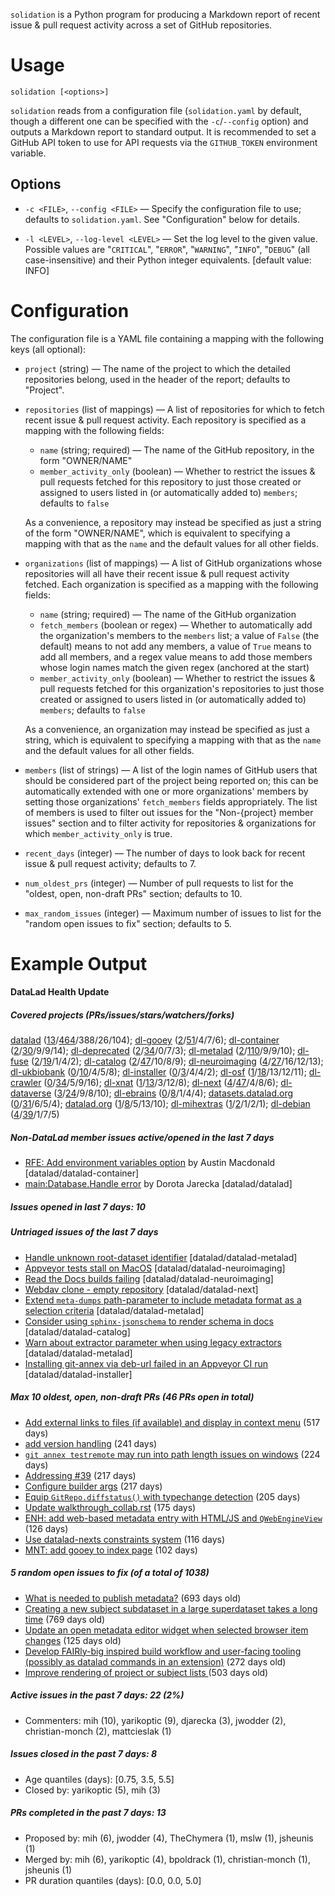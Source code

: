 `solidation` is a Python program for producing a Markdown report of recent
issue & pull request activity across a set of GitHub repositories.

# Usage

    solidation [<options>]

`solidation` reads from a configuration file (`solidation.yaml` by default,
though a different one can be specified with the `-c`/`--config` option) and
outputs a Markdown report to standard output.  It is recommended to set a
GitHub API token to use for API requests via the `GITHUB_TOKEN` environment
variable.

## Options

- `-c <FILE>`, `--config <FILE>` — Specify the configuration file to use;
  defaults to `solidation.yaml`.  See "Configuration" below for details.

- `-l <LEVEL>`, `--log-level <LEVEL>` — Set the log level to the given value.
  Possible values are "`CRITICAL`", "`ERROR`", "`WARNING`", "`INFO`", "`DEBUG`"
  (all case-insensitive) and their Python integer equivalents.  [default value:
  INFO]


# Configuration

The configuration file is a YAML file containing a mapping with the following
keys (all optional):

- `project` (string) — The name of the project to which the detailed
  repositories belong, used in the header of the report; defaults to "Project".

- `repositories` (list of mappings) — A list of repositories for which to fetch
  recent issue & pull request activity.  Each repository is specified as a
  mapping with the following fields:

    - `name` (string; required) — The name of the GitHub repository, in the
      form "OWNER/NAME"
    - `member_activity_only` (boolean) — Whether to restrict the issues & pull
      requests fetched for this repository to just those created or assigned to
      users listed in (or automatically added to) `members`; defaults to
      `false`

    As a convenience, a repository may instead be specified as just a string of
    the form "OWNER/NAME", which is equivalent to specifying a mapping with
    that as the `name` and the default values for all other fields.

- `organizations` (list of mappings) — A list of GitHub organizations whose
  repositories will all have their recent issue & pull request activity
  fetched.  Each organization is specified as a mapping with the following
  fields:

    - `name` (string; required) — The name of the GitHub organization
    - `fetch_members` (boolean or regex) — Whether to automatically add the
      organization's members to the `members` list; a value of `False` (the
      default) means to not add any members, a value of `True` means to add all
      members, and a regex value means to add those members whose login names
      match the given regex (anchored at the start)
    - `member_activity_only` (boolean) — Whether to restrict the issues & pull
      requests fetched for this organization's repositories to just those
      created or assigned to users listed in (or automatically added to)
      `members`; defaults to `false`

    As a convenience, an organization may instead be specified as just a
    string, which is equivalent to specifying a mapping with that as the `name`
    and the default values for all other fields.

- `members` (list of strings) — A list of the login names of GitHub users that
  should be considered part of the project being reported on; this can be
  automatically extended with one or more organizations' members by setting
  those organizations' `fetch_members` fields appropriately.  The list of
  members is used to filter out issues for the "Non-{project} member issues"
  section and to filter activity for repositories & organizations for which
  `member_activity_only` is true.

- `recent_days` (integer) — The number of days to look back for recent issue &
  pull request activity; defaults to 7.

- `num_oldest_prs` (integer) — Number of pull requests to list for the "oldest,
  open, non-draft PRs" section; defaults to 10.

- `max_random_issues` (integer) — Maximum number of issues to list for the
  "random open issues to fix" section; defaults to 5.


# Example Output

#### DataLad Health Update
##### Covered projects (PRs/issues/stars/watchers/forks)
[datalad](https://github.com/datalad/datalad) ([13](https://github.com/datalad/datalad/pulls)/[464](https://github.com/datalad/datalad/issues)/388/26/104); [dl-gooey](https://github.com/datalad/datalad-gooey) ([2](https://github.com/datalad/datalad-gooey/pulls)/[51](https://github.com/datalad/datalad-gooey/issues)/4/7/6); [dl-container](https://github.com/datalad/datalad-container) ([2](https://github.com/datalad/datalad-container/pulls)/[30](https://github.com/datalad/datalad-container/issues)/9/9/14); [dl-deprecated](https://github.com/datalad/datalad-deprecated) ([2](https://github.com/datalad/datalad-deprecated/pulls)/[34](https://github.com/datalad/datalad-deprecated/issues)/0/7/3); [dl-metalad](https://github.com/datalad/datalad-metalad) ([2](https://github.com/datalad/datalad-metalad/pulls)/[110](https://github.com/datalad/datalad-metalad/issues)/9/9/10); [dl-fuse](https://github.com/datalad/datalad-fuse) ([2](https://github.com/datalad/datalad-fuse/pulls)/[19](https://github.com/datalad/datalad-fuse/issues)/1/4/2); [dl-catalog](https://github.com/datalad/datalad-catalog) ([2](https://github.com/datalad/datalad-catalog/pulls)/[47](https://github.com/datalad/datalad-catalog/issues)/10/8/9); [dl-neuroimaging](https://github.com/datalad/datalad-neuroimaging) ([4](https://github.com/datalad/datalad-neuroimaging/pulls)/[27](https://github.com/datalad/datalad-neuroimaging/issues)/16/12/13); [dl-ukbiobank](https://github.com/datalad/datalad-ukbiobank) ([0](https://github.com/datalad/datalad-ukbiobank/pulls)/[10](https://github.com/datalad/datalad-ukbiobank/issues)/4/5/8); [dl-installer](https://github.com/datalad/datalad-installer) ([0](https://github.com/datalad/datalad-installer/pulls)/[3](https://github.com/datalad/datalad-installer/issues)/4/4/2); [dl-osf](https://github.com/datalad/datalad-osf) ([1](https://github.com/datalad/datalad-osf/pulls)/[18](https://github.com/datalad/datalad-osf/issues)/13/12/11); [dl-crawler](https://github.com/datalad/datalad-crawler) ([0](https://github.com/datalad/datalad-crawler/pulls)/[34](https://github.com/datalad/datalad-crawler/issues)/5/9/16); [dl-xnat](https://github.com/datalad/datalad-xnat) ([1](https://github.com/datalad/datalad-xnat/pulls)/[13](https://github.com/datalad/datalad-xnat/issues)/3/12/8); [dl-next](https://github.com/datalad/datalad-next) ([4](https://github.com/datalad/datalad-next/pulls)/[47](https://github.com/datalad/datalad-next/issues)/4/8/6); [dl-dataverse](https://github.com/datalad/datalad-dataverse) ([3](https://github.com/datalad/datalad-dataverse/pulls)/[24](https://github.com/datalad/datalad-dataverse/issues)/9/8/10); [dl-ebrains](https://github.com/datalad/datalad-ebrains) ([0](https://github.com/datalad/datalad-ebrains/pulls)/[8](https://github.com/datalad/datalad-ebrains/issues)/1/4/4); [datasets.datalad.org](https://github.com/datalad/datasets.datalad.org) ([0](https://github.com/datalad/datasets.datalad.org/pulls)/[31](https://github.com/datalad/datasets.datalad.org/issues)/6/5/4); [datalad.org](https://github.com/datalad/datalad.org) ([1](https://github.com/datalad/datalad.org/pulls)/[8](https://github.com/datalad/datalad.org/issues)/5/13/10); [dl-mihextras](https://github.com/mih/datalad-mihextras) ([1](https://github.com/mih/datalad-mihextras/pulls)/[2](https://github.com/mih/datalad-mihextras/issues)/1/2/1); [dl-debian](https://github.com/psychoinformatics-de/datalad-debian) ([4](https://github.com/psychoinformatics-de/datalad-debian/pulls)/[39](https://github.com/psychoinformatics-de/datalad-debian/issues)/1/7/5)
##### Non-DataLad member issues active/opened in the last 7 days
- [RFE: Add environment variables option](https://github.com/datalad/datalad-container/issues/194) by Austin Macdonald [datalad/datalad-container]
- [ main:Database.Handle error](https://github.com/datalad/datalad/issues/7278) by Dorota Jarecka [datalad/datalad]
##### Issues opened in last 7 days: 10
##### Untriaged issues of the last 7 days
- [Handle unknown root-dataset identifier](https://github.com/datalad/datalad-metalad/issues/317) [datalad/datalad-metalad]
- [Appveyor tests stall on MacOS](https://github.com/datalad/datalad-neuroimaging/issues/116) [datalad/datalad-neuroimaging]
- [Read the Docs builds failing](https://github.com/datalad/datalad-neuroimaging/issues/117) [datalad/datalad-neuroimaging]
- [Webdav clone - empty repository](https://github.com/datalad/datalad-next/issues/233) [datalad/datalad-next]
- [Extend ``meta-dumps`` path-parameter to include metadata format as a selection criteria](https://github.com/datalad/datalad-metalad/issues/318) [datalad/datalad-metalad]
- [Consider using `sphinx-jsonschema` to render schema in docs](https://github.com/datalad/datalad-catalog/issues/249) [datalad/datalad-catalog]
- [Warn about extractor parameter when using legacy extractors](https://github.com/datalad/datalad-metalad/issues/319) [datalad/datalad-metalad]
- [Installing git-annex via deb-url failed in an Appveyor CI run](https://github.com/datalad/datalad-installer/issues/146) [datalad/datalad-installer]
##### Max 10 oldest, open, non-draft PRs (46 PRs open in total)
- [Add external links to files (if available) and display in context menu](https://github.com/datalad/datalad-deprecated/pull/37) (517 days)
- [add version handling](https://github.com/datalad/datalad-dataverse/pull/103) (241 days)
- [`git annex testremote` may run into path length issues on windows](https://github.com/datalad/datalad-dataverse/pull/128) (224 days)
- [Addressing #39](https://github.com/psychoinformatics-de/datalad-debian/pull/98) (217 days)
- [Configure builder args](https://github.com/psychoinformatics-de/datalad-debian/pull/104) (217 days)
- [Equip `GitRepo.diffstatus()` with typechange detection](https://github.com/datalad/datalad-next/pull/91) (205 days)
- [Update walkthrough_collab.rst](https://github.com/psychoinformatics-de/datalad-debian/pull/142) (175 days)
- [ENH: add web-based metadata entry with HTML/JS and `QWebEngineView`](https://github.com/datalad/datalad-gooey/pull/319) (126 days)
- [Use datalad-nexts constraints system](https://github.com/datalad/datalad-gooey/pull/401) (116 days)
- [MNT: add gooey to index page](https://github.com/datalad/datalad.org/pull/126) (102 days)
##### 5 random open issues to fix (of a total of 1038)
- [What is needed to publish metadata?](https://github.com/datalad/datalad-metalad/issues/91) (693 days old)
- [Creating a new subject subdataset in a large superdataset takes a long time](https://github.com/datalad/datalad/issues/5283) (769 days old)
- [Update an open metadata editor widget when selected browser item changes](https://github.com/datalad/datalad-gooey/issues/320) (125 days old)
- [Develop  FAIRly-big inspired build workflow and user-facing tooling (possibly as datalad commands in an extension)](https://github.com/psychoinformatics-de/datalad-debian/issues/23) (272 days old)
- [Improve rendering of project or subject lists ](https://github.com/datalad/datalad-xnat/issues/45) (503 days old)
##### Active issues in the past 7 days: 22 (2%)
- Commenters: mih (10), yarikoptic (9), djarecka (3), jwodder (2), christian-monch (2), mattcieslak (1)
##### Issues closed in the past 7 days: 8
- Age quantiles (days): [0.75, 3.5, 5.5]
- Closed by: yarikoptic (5), mih (3)

##### PRs completed in the past 7 days: 13
- Proposed by: mih (6), jwodder (4), TheChymera (1), mslw (1), jsheunis (1)
- Merged by: mih (6), yarikoptic (4), bpoldrack (1), christian-monch (1), jsheunis (1)
- PR duration quantiles (days): [0.0, 0.0, 5.0]

